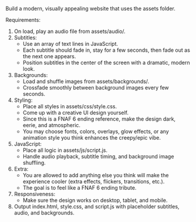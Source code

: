 Build a modern, visually appealing website that uses the assets folder.  

Requirements:  
1. On load, play an audio file from assets/audio/.  
2. Subtitles:
   - Use an array of text lines in JavaScript.  
   - Each subtitle should fade in, stay for a few seconds, then fade out as the next one appears.  
   - Position subtitles in the center of the screen with a dramatic, modern look.  
3. Backgrounds:
   - Load and shuffle images from assets/backgrounds/.  
   - Crossfade smoothly between background images every few seconds.  
4. Styling:
   - Place all styles in assets/css/style.css.  
   - Come up with a creative UI design yourself.  
   - Since this is a FNAF 6 ending reference, make the design dark, eerie, and atmospheric.  
   - You may choose fonts, colors, overlays, glow effects, or any animation style you think enhances the creepy/epic vibe.  
5. JavaScript:
   - Place all logic in assets/js/script.js.  
   - Handle audio playback, subtitle timing, and background image shuffling.  
6. Extra:
   - You are allowed to add anything else you think will make the experience cooler (extra effects, flickers, transitions, etc.).  
   - The goal is to feel like a FNAF 6 ending tribute.  
7. Responsiveness:
   - Make sure the design works on desktop, tablet, and mobile.  
8. Output index.html, style.css, and script.js with placeholder subtitles, audio, and backgrounds.